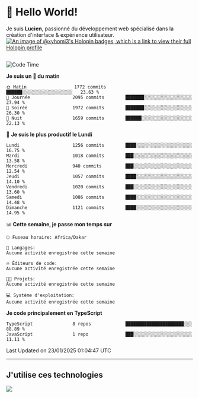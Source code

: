 # 👋 Hello World!

Je suis **Lucien**, passionné du développement web spécialisé dans la création d'interface & expérience utilisateur.
[![An image of @xyhomi3's Holopin badges, which is a link to view their full Holopin profile](https://holopin.me/xyhomi3)](https://holopin.io/@xyhomi3)

##

<!--START_SECTION:waka-->
![Code Time](http://img.shields.io/badge/Code%20Time-2%2C834%20hrs%2050%20mins-blue)

**Je suis un 🐤 du matin** 

```text
🌞 Matin                  1772 commits        ██████░░░░░░░░░░░░░░░░░░░   23.63 % 
🌆 Journée                2095 commits        ███████░░░░░░░░░░░░░░░░░░   27.94 % 
🌃 Soirée                 1972 commits        ███████░░░░░░░░░░░░░░░░░░   26.30 % 
🌙 Nuit                   1659 commits        ██████░░░░░░░░░░░░░░░░░░░   22.13 % 
```
📅 **Je suis le plus productif le Lundi** 

```text
Lundi                    1256 commits        ████░░░░░░░░░░░░░░░░░░░░░   16.75 % 
Mardi                    1018 commits        ███░░░░░░░░░░░░░░░░░░░░░░   13.58 % 
Mercredi                 940 commits         ███░░░░░░░░░░░░░░░░░░░░░░   12.54 % 
Jeudi                    1057 commits        ████░░░░░░░░░░░░░░░░░░░░░   14.10 % 
Vendredi                 1020 commits        ███░░░░░░░░░░░░░░░░░░░░░░   13.60 % 
Samedi                   1086 commits        ████░░░░░░░░░░░░░░░░░░░░░   14.48 % 
Dimanche                 1121 commits        ████░░░░░░░░░░░░░░░░░░░░░   14.95 % 
```


📊 **Cette semaine, je passe mon temps sur** 

```text
🕑︎ Fuseau horaire: Africa/Dakar

💬 Langages: 
Aucune activité enregistrée cette semaine

🔥 Éditeurs de code: 
Aucune activité enregistrée cette semaine

🐱‍💻 Projets: 
Aucune activité enregistrée cette semaine

💻 Système d'exploitation: 
Aucune activité enregistrée cette semaine
```

**Je code principalement en TypeScript** 

```text
TypeScript               8 repos             ██████████████████████░░░   88.89 % 
JavaScript               1 repo              ███░░░░░░░░░░░░░░░░░░░░░░   11.11 % 
```




 Last Updated on 23/01/2025 01:04:47 UTC
<!--END_SECTION:waka-->
---

## J'utilise ces technologies

<p align="left">
  <a href="https://skillicons.dev">
    <img src="https://skillicons.dev/icons?i=ts,js,md,scss,tailwind,react,docker,express,astro,vite,nextjs,vercel,figma,ableton" />
  </a>
</p>

